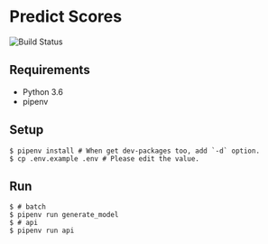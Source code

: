# Predict Scores

![Build Status](https://github.com/gotoeveryone/predict-scores/workflows/Build/badge.svg)

## Requirements

- Python 3.6
- pipenv

## Setup

```console
$ pipenv install # When get dev-packages too, add `-d` option.
$ cp .env.example .env # Please edit the value.
```

## Run

```console
$ # batch
$ pipenv run generate_model
$ # api
$ pipenv run api
```
